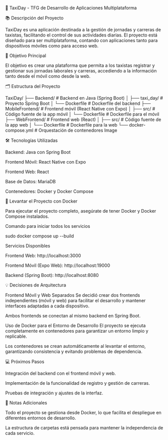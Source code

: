 🚖 TaxiDay - TFG de Desarrollo de Aplicaciones Multiplataforma

📚 Descripción del Proyecto

TaxiDay es una aplicación destinada a la gestión de jornadas y carreras de taxistas, facilitando el control de sus actividades diarias. El proyecto está diseñado para ser multiplataforma, contando con aplicaciones tanto para dispositivos móviles como para acceso web.

🌟 Objetivo Principal

El objetivo es crear una plataforma que permita a los taxistas registrar y gestionar sus jornadas laborales y carreras, accediendo a la información tanto desde el móvil como desde la web.

🗂️ Estructura del Proyecto

TaxiDay/
├── Backend/               # Backend en Java (Spring Boot)
│   ├── taxi_day/          # Proyecto Spring Boot
│   └── Dockerfile         # Dockerfile del backend
├── MobileFrontend/        # Frontend móvil (React Native con Expo)
│   ├── src/               # Código fuente de la app móvil
│   └── Dockerfile         # Dockerfile para el móvil
├── WebFrontend/           # Frontend web (React)
│   ├── src/               # Código fuente de la app web
│   └── Dockerfile         # Dockerfile para la web
└── docker-compose.yml     # Orquestación de contenedores
Image

🛠️ Tecnologías Utilizadas

Backend: Java con Spring Boot

Frontend Móvil: React Native con Expo

Frontend Web: React

Base de Datos: MariaDB

Contenedores: Docker y Docker Compose

🐳 Levantar el Proyecto con Docker

Para ejecutar el proyecto completo, asegúrate de tener Docker y Docker Compose instalados.

Comando para iniciar todos los servicios

sudo docker compose up --build

Servicios Disponibles

Frontend Web: http://localhost:3000

Frontend Móvil (Expo Web): http://localhost:19000

Backend (Spring Boot): http://localhost:8080

💡 Decisiones de Arquitectura

Frontend Móvil y Web Separados
Se decidió crear dos frontends independientes (móvil y web) para facilitar el desarrollo y mantener interfaces adaptadas a cada dispositivo.

Ambos frontends se conectan al mismo backend en Spring Boot.

Uso de Docker para el Entorno de Desarrollo
El proyecto se ejecuta completamente en contenedores para garantizar un entorno limpio y replicable.

Los contenedores se crean automáticamente al levantar el entorno, garantizando consistencia y evitando problemas de dependencia.

💻 Próximos Pasos

Integración del backend con el frontend móvil y web.

Implementación de la funcionalidad de registro y gestión de carreras.

Pruebas de integración y ajustes de la interfaz.

📝 Notas Adicionales

Todo el proyecto se gestiona desde Docker, lo que facilita el despliegue en diferentes entornos de desarrollo.

La estructura de carpetas está pensada para mantener la independencia de cada servicio.